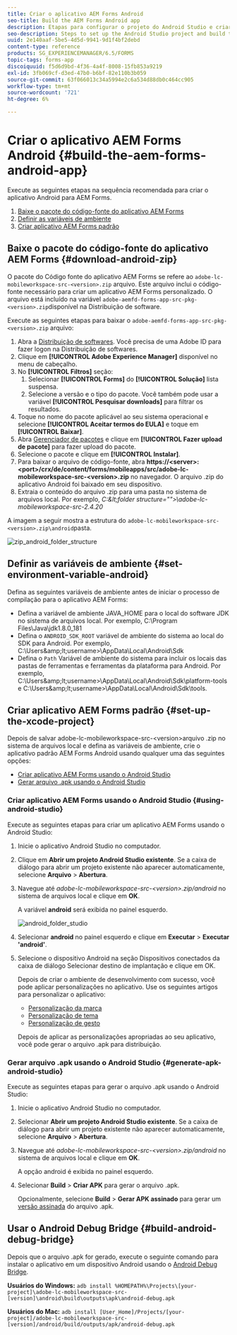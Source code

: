 ```yaml
---
title: Criar o aplicativo AEM Forms Android
seo-title: Build the AEM Forms Android app
description: Etapas para configurar o projeto do Android Studio e criar o arquivo .apk para o aplicativo AEM Forms para Android
seo-description: Steps to set up the Android Studio project and build the .apk file for the AEM Forms app for Android
uuid: 2e140aaf-5be5-4d5d-9941-9d1f4bf2debd
content-type: reference
products: SG_EXPERIENCEMANAGER/6.5/FORMS
topic-tags: forms-app
discoiquuid: f5d6d9bd-4f36-4a4f-8008-15fb853a9219
exl-id: 3fb069cf-d3ed-47b0-b6bf-82e110b3b059
source-git-commit: 63f066013c34a5994e2c6a534d88db0c464cc905
workflow-type: tm+mt
source-wordcount: '721'
ht-degree: 6%

---
```


# Criar o aplicativo AEM Forms Android {#build-the-aem-forms-android-app}

Execute as seguintes etapas na sequência recomendada para criar o aplicativo Android para AEM Forms.

1. [Baixe o pacote do código-fonte do aplicativo AEM Forms](#download-android-zip)
1. [Definir as variáveis de ambiente](#set-environment-variable-android)
1. [Criar aplicativo AEM Forms padrão](#set-up-the-xcode-project)

## Baixe o pacote do código-fonte do aplicativo AEM Forms {#download-android-zip}

O pacote do Código fonte do aplicativo AEM Forms se refere ao `adobe-lc-mobileworkspace-src-<version>.zip` arquivo. Este arquivo inclui o código-fonte necessário para criar um aplicativo AEM Forms personalizado. O arquivo está incluído na variável `adobe-aemfd-forms-app-src-pkg-<version>.zip`disponível na Distribuição de software.

Execute as seguintes etapas para baixar o `adobe-aemfd-forms-app-src-pkg-<version>.zip` arquivo:

1. Abra a [Distribuição de softwares](https://experience.adobe.com/downloads). Você precisa de uma Adobe ID para fazer logon na Distribuição de softwares.
1. Clique em **[!UICONTROL Adobe Experience Manager]** disponível no menu de cabeçalho.
1. No **[!UICONTROL Filtros]** seção:
   1. Selecionar **[!UICONTROL Forms]** do **[!UICONTROL Solução]** lista suspensa.
   2. Selecione a versão e o tipo do pacote. Você também pode usar a variável **[!UICONTROL Pesquisar downloads]** para filtrar os resultados.
1. Toque no nome do pacote aplicável ao seu sistema operacional e selecione **[!UICONTROL Aceitar termos do EULA]** e toque em **[!UICONTROL Baixar]**.
1. Abra [Gerenciador de pacotes](https://experienceleague.adobe.com/docs/experience-manager-65/administering/contentmanagement/package-manager.html?lang=pt-BR) e clique em **[!UICONTROL Fazer upload de pacote]** para fazer upload do pacote.
1. Selecione o pacote e clique em **[!UICONTROL Instalar]**.
1. Para baixar o arquivo de código-fonte, abra **https://&lt;server>:&lt;port>/crx/de/content/forms/mobileapps/src/adobe-lc-mobileworkspace-src-&lt;version>.zip** no navegador. O arquivo .zip do aplicativo Android foi baixado em seu dispositivo.
1. Extraia o conteúdo do arquivo .zip para uma pasta no sistema de arquivos local. Por exemplo, *C:\&lt;folder structure=&quot;&quot;>\adobe-lc-mobileworkspace-src-2.4.20*

A imagem a seguir mostra a estrutura do `adobe-lc-mobileworkspace-src-<version>.zip\android`pasta.

![zip_android_folder_structure](assets/zip_android_folder_structure.png)

## Definir as variáveis de ambiente {#set-environment-variable-android}

Defina as seguintes variáveis de ambiente antes de iniciar o processo de compilação para o aplicativo AEM Forms:

* Defina a variável de ambiente JAVA_HOME para o local do software JDK no sistema de arquivos local. Por exemplo, C:\Program Files\Java\jdk1.8.0_181
* Defina o `ANDROID_SDK_ROOT` variável de ambiente do sistema ao local do SDK para Android. Por exemplo, C:\Users\&amp;lt;username>\AppData\Local\Android\Sdk
* Defina o `Path` Variável de ambiente do sistema para incluir os locais das pastas de ferramentas e ferramentas da plataforma para Android. Por exemplo, C:\Users\&amp;lt;username>\AppData\Local\Android\Sdk\platform-tools e C:\Users\&amp;lt;username>\AppData\Local\Android\Sdk\tools.

## Criar aplicativo AEM Forms padrão {#set-up-the-xcode-project}

Depois de salvar adobe-lc-mobileworkspace-src-&lt;version>arquivo .zip no sistema de arquivos local e defina as variáveis de ambiente, crie o aplicativo padrão AEM Forms Android usando qualquer uma das seguintes opções:

* [Criar aplicativo AEM Forms usando o Android Studio](#using-android-studio)
* [Gerar arquivo .apk usando o Android Studio](#generate-apk-android-studio)

### Criar aplicativo AEM Forms usando o Android Studio {#using-android-studio}

Execute as seguintes etapas para criar um aplicativo AEM Forms usando o Android Studio:

1. Inicie o aplicativo Android Studio no computador.
1. Clique em **Abrir um projeto Android Studio existente**. Se a caixa de diálogo para abrir um projeto existente não aparecer automaticamente, selecione **Arquivo** > **Abertura**.
1. Navegue até *adobe-lc-mobileworkspace-src-&lt;version>.zip/android* no sistema de arquivos local e clique em **OK**.

   A variável **android** será exibida no painel esquerdo.

   ![android_folder_studio](assets/android_folder_studio.png)

1. Selecionar **android** no painel esquerdo e clique em **Executar** > **Executar &#39;android&#39;**.
1. Selecione o dispositivo Android na seção Dispositivos conectados da caixa de diálogo Selecionar destino de implantação e clique em OK.

   Depois de criar o ambiente de desenvolvimento com sucesso, você pode aplicar personalizações no aplicativo. Use os seguintes artigos para personalizar o aplicativo:

   * [Personalização da marca](/help/forms/using/branding-customization.md)
   * [Personalização de tema](/help/forms/using/theme-customization.md)
   * [Personalização de gesto](/help/forms/using/gesture-customization.md)

   Depois de aplicar as personalizações apropriadas ao seu aplicativo, você pode gerar o arquivo .apk para distribuição.

### Gerar arquivo .apk usando o Android Studio {#generate-apk-android-studio}

Execute as seguintes etapas para gerar o arquivo .apk usando o Android Studio:

1. Inicie o aplicativo Android Studio no computador.
1. Selecionar **Abrir um projeto Android Studio existente**. Se a caixa de diálogo para abrir um projeto existente não aparecer automaticamente, selecione **Arquivo** > **Abertura**.
1. Navegue até *adobe-lc-mobileworkspace-src-&lt;version>.zip/android* no sistema de arquivos local e clique em **OK**.

   A opção android é exibida no painel esquerdo.

1. Selecionar **Build** > **Criar APK** para gerar o arquivo .apk.

   Opcionalmente, selecione **Build** > **Gerar APK assinado** para gerar um [versão assinada](https://developer.android.com/studio/publish/app-signing) do arquivo .apk.

## Usar o Android Debug Bridge {#build-android-debug-bridge}

Depois que o arquivo .apk for gerado, execute o seguinte comando para instalar o aplicativo em um dispositivo Android usando o [Android Debug Bridge](https://developer.android.com/tools/help/adb.html).

**Usuários do Windows:** `adb install %HOMEPATH%\Projects\[your-project]\adobe-lc-mobileworkspace-src-[version]\android\build\outputs\apk\android-debug.apk`

**Usuários do Mac:** `adb install [User_Home]/Projects/[your-project]/adobe-lc-mobileworkspace-src-[version]/android/build/outputs/apk/android-debug.apk`
